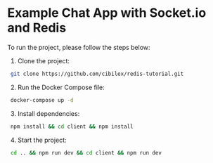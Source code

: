 # Example Chat App with Socket.io and Redis

To run the project, please follow the steps below:
1. Clone the project:
 ```bash
  git clone https://github.com/cibilex/redis-tutorial.git
 ```
2. Run the Docker Compose file:
 ```bash
  docker-compose up -d
 ```
 3. Install dependencies:

 ```bash
  npm install && cd client && npm install
 ```
 4. Start the project:
 ```bash
  cd .. && npm run dev && cd client && npm run dev
 ```
